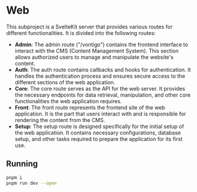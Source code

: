 # Web

This subproject is a SvelteKit server that provides various routes for different functionalities. 
It is divided into the following routes:

* **Admin**: The admin route ("/vontigo") contains the frontend interface to interact with the CMS (Content Management System). This section allows authorized users to manage and manipulate the website's content.
* **Auth**: The auth route contains callbacks and hooks for authentication. It handles the authentication process and ensures secure access to the different sections of the web application.
* **Core**: The core route serves as the API for the web server. It provides the necessary endpoints for data retrieval, manipulation, and other core functionalities the web application requires.
* **Front**: The front route represents the frontend site of the web application. It is the part that users interact with and is responsible for rendering the content from the CMS.
* **Setup**: The setup route is designed specifically for the initial setup of the web application. It contains necessary configurations, database setup, and other tasks required to prepare the application for its first use.



## Running
	
```bash
pnpm i
pnpm run dev --open
```

